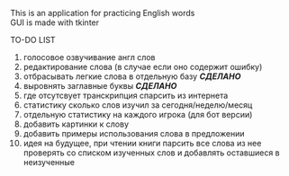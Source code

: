 This is an application for practicing English words  
GUI is made with tkinter  

TO-DO LIST
1. голосовое озвучивание англ слов 
2. редактирование слова (в случае если оно содержит ошибку)
3. отбрасывать легкие слова в отдельную базу ***СДЕЛАНО***
4. выровнять заглавные буквы ***СДЕЛАНО***
5. где отсутсвует транскрипция спарсить из интернета 
6. статистику сколько слов изучил за сегодня/неделю/месяц
7. отдельную статистику на каждого игрока (для бот версии)
8. добавить картинки к слову
9. добавить примеры использования слова в предложении
10. идея на будущее, при чтении книги парсить все слова 
из нее проверять со списком изученных слов
и добавлять оставшиеся в неизученные